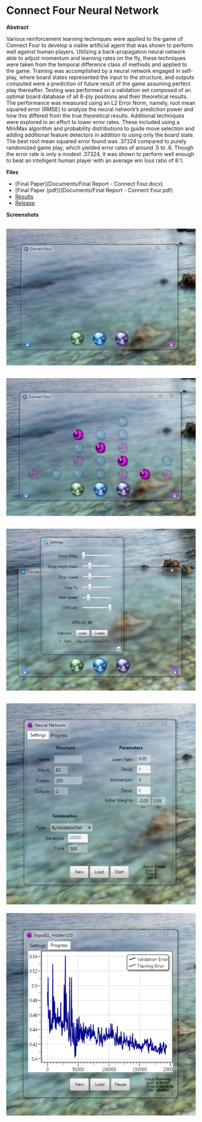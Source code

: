 Connect Four Neural Network
===============

**Abstract**

Various reinforcement learning techniques were applied to the game of Connect Four to develop a viable artificial agent that was shown to perform well against human players.  Utilizing a back-propagation neural network able to adjust momentum and learning rates on the fly, these techniques were taken from the temporal difference class of methods and applied to the game.  Training was accomplished by a neural network engaged in self-play, where board states represented the input to the structure, and outputs computed were a prediction of future result of the game assuming perfect play thereafter.  Testing was performed on a validation set composed of an optimal board database of all 8-ply positions and their theoretical results.  The performance was measured using an L2 Error Norm, namely, root mean squared error (RMSE) to analyze the neural network’s prediction power and how this differed from the true theoretical results.  Additional techniques were explored in an effort to lower error rates.  These included using a MiniMax algorithm and probability distributions to guide move selection and adding additional feature detectors in addition to using only the board state.  The best root mean squared error found was .37324 compared to purely randomized game play, which yielded error rates of around .5 to .6.  Though the error rate is only a modest .37324, it was shown to perform well enough to beat an intelligent human player with an average win loss ratio of 8:1.     

**Files**

- [Final Paper](Documents/Final Report - Connect Four.docx)
- [Final Paper (pdf)](Documents/Final Report - Connect Four.pdf)
- [Results](Results)
- [Release](Release.7z)

**Screenshots**

![screenshot](Screenshots/board.png)
---
![screenshot](Screenshots/playing.png)
---
![screenshot](Screenshots/settings.png)
---
![screenshot](Screenshots/neuralnetwork.png)
---
![screenshot](Screenshots/training.png)
